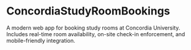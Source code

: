 # ConcordiaStudyRoomBookings
A modern web app for booking study rooms at Concordia University. Includes real-time room availability, on-site check-in enforcement, and mobile-friendly integration.
